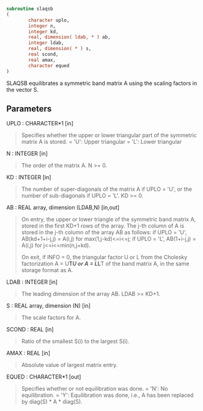 ```fortran
subroutine slaqsb
(
        character uplo,
        integer n,
        integer kd,
        real, dimension( ldab, * ) ab,
        integer ldab,
        real, dimension( * ) s,
        real scond,
        real amax,
        character equed
)
```

SLAQSB equilibrates a symmetric band matrix A using the scaling
factors in the vector S.

## Parameters
UPLO : CHARACTER*1 [in]
> Specifies whether the upper or lower triangular part of the
> symmetric matrix A is stored.
> = 'U':  Upper triangular
> = 'L':  Lower triangular

N : INTEGER [in]
> The order of the matrix A.  N >= 0.

KD : INTEGER [in]
> The number of super-diagonals of the matrix A if UPLO = 'U',
> or the number of sub-diagonals if UPLO = 'L'.  KD >= 0.

AB : REAL array, dimension (LDAB,N) [in,out]
> On entry, the upper or lower triangle of the symmetric band
> matrix A, stored in the first KD+1 rows of the array.  The
> j-th column of A is stored in the j-th column of the array AB
> as follows:
> if UPLO = 'U', AB(kd+1+i-j,j) = A(i,j) for max(1,j-kd)<=i<=j;
> if UPLO = 'L', AB(1+i-j,j)    = A(i,j) for j<=i<=min(n,j+kd).
> 
> On exit, if INFO = 0, the triangular factor U or L from the
> Cholesky factorization A = U**T*U or A = L*L**T of the band
> matrix A, in the same storage format as A.

LDAB : INTEGER [in]
> The leading dimension of the array AB.  LDAB >= KD+1.

S : REAL array, dimension (N) [in]
> The scale factors for A.

SCOND : REAL [in]
> Ratio of the smallest S(i) to the largest S(i).

AMAX : REAL [in]
> Absolute value of largest matrix entry.

EQUED : CHARACTER*1 [out]
> Specifies whether or not equilibration was done.
> = 'N':  No equilibration.
> = 'Y':  Equilibration was done, i.e., A has been replaced by
> diag(S) * A * diag(S).
